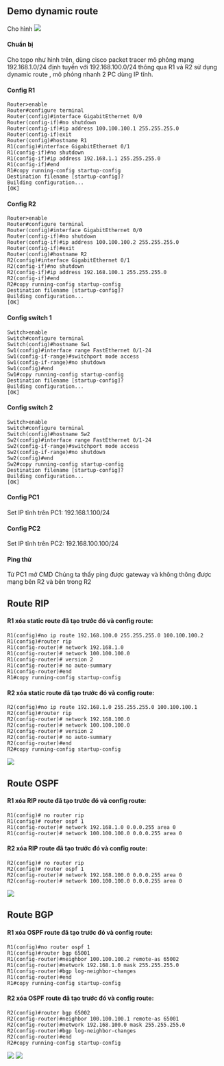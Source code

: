 ## Demo dynamic route
  Cho hình
  <img src="Basicnetworkimages/16.png">
#### Chuẩn bị
  Cho topo như hình trên, dùng cisco packet tracer mô phỏng mạng 192.168.1.0/24 định tuyến với 192.168.100.0/24 thông qua R1 và R2 sử dụng dynamic route , mô phỏng nhanh 2 PC dùng IP tĩnh.
#### Config R1   
    Router>enable
    Router#configure terminal
    Router(config)#interface GigabitEthernet 0/0
    Router(config-if)#no shutdown
    Router(config-if)#ip address 100.100.100.1 255.255.255.0
    Router(config-if)exit
    Router(config)#hostname R1
    R1(config)#interface GigabitEthernet 0/1
    R1(config-if)#no shutdown
    R1(config-if)#ip address 192.168.1.1 255.255.255.0
    R1(config-if)#end
    R1#copy running-config startup-config
    Destination filename [startup-config]?
    Building configuration...
    [OK]

#### Config R2
    Router>enable
    Router#configure terminal
    Router(config)#interface GigabitEthernet 0/0
    Router(config-if)#no shutdown
    Router(config-if)#ip address 100.100.100.2 255.255.255.0
    Router(config-if)#exit
    Router(config)#hostname R2
    R2(config)#interface GigabitEthernet 0/1
    R2(config-if)#no shutdown 
    R2(config-if)#ip address 192.168.100.1 255.255.255.0
    R2(config-if)#end
    R2#copy running-config startup-config 
    Destination filename [startup-config]? 
    Building configuration...
    [OK]

#### Config switch 1
    Switch>enable 
    Switch#configure terminal 
    Switch(config)#hostname Sw1
    Sw1(config)#interface range FastEthernet 0/1-24 
    Sw1(config-if-range)#switchport mode access
    Sw1(config-if-range)#no shutdown
    Sw1(config)#end
    Sw1#copy running-config startup-config 
    Destination filename [startup-config]? 
    Building configuration...
    [OK]

#### Config switch 2

    Switch>enable 
    Switch#configure terminal 
    Switch(config)#hostname Sw2
    Sw2(config)#interface range FastEthernet 0/1-24 
    Sw2(config-if-range)#switchport mode access
    Sw2(config-if-range)#no shutdown
    Sw2(config)#end
    Sw2#copy running-config startup-config 
    Destination filename [startup-config]? 
    Building configuration...
    [OK]

#### Config PC1
  Set IP tĩnh trên PC1: 192.168.1.100/24
#### Config PC2
  Set IP tĩnh trên PC2: 192.168.100.100/24

#### Ping thử
  Từ PC1 mở CMD
  Chúng ta thấy ping được gateway và không thông được mạng bên R2 và bên trong R2
## Route RIP
#### R1 xóa static route đã tạo trước đó và config route:

    R1(config)#no ip route 192.168.100.0 255.255.255.0 100.100.100.2
    R1(config)#router rip
    R1(config-router)# network 192.168.1.0
    R1(config-router)# network 100.100.100.0
    R1(config-router)# version 2
    R1(config-router)# no auto-summary
    R1(config-router)#end
    R1#copy running-config startup-config

#### R2 xóa static route đã tạo trước đó và config route:
    R2(config)#no ip route 192.168.1.0 255.255.255.0 100.100.100.1
    R2(config)#router rip
    R2(config-router)# network 192.168.100.0
    R2(config-router)# network 100.100.100.0
    R2(config-router)# version 2
    R2(config-router)# no auto-summary
    R2(config-router)#end
    R2#copy running-config startup-config

  <img src="Basicnetworkimages/17.png">

## Route OSPF

#### R1 xóa RIP route đã tạo trước đó và config route:
    R1(config)# no router rip
    R1(config)# router ospf 1
    R1(config-router)# network 192.168.1.0 0.0.0.255 area 0
    R1(config-router)# network 100.100.100.0 0.0.0.255 area 0

#### R2 xóa RIP route đã tạo trước đó và config route:

    R2(config)# no router rip
    R2(config)# router ospf 1
    R2(config-router)# network 192.168.100.0 0.0.0.255 area 0
    R2(config-router)# network 100.100.100.0 0.0.0.255 area 0

  <img src="Basicnetworkimages/18.png">

## Route BGP

#### R1 xóa OSPF route đã tạo trước đó và config route:
    R1(config)#no router ospf 1
    R1(config)#router bgp 65001
    R1(config-router)#neighbor 100.100.100.2 remote-as 65002
    R1(config-router)#network 192.168.1.0 mask 255.255.255.0
    R1(config-router)#bgp log-neighbor-changes
    R1(config-router)#end
    R1#copy running-config startup-config 

#### R2 xóa OSPF route đã tạo trước đó và config route:
    R2(config)#router bgp 65002
    R2(config-router)#neighbor 100.100.100.1 remote-as 65001
    R2(config-router)#network 192.168.100.0 mask 255.255.255.0
    R2(config-router)#bgp log-neighbor-changes
    R2(config-router)#end
    R2#copy running-config startup-config 

  <img src="Basicnetworkimages/19.png">
  <img src="Basicnetworkimages/20.png">


